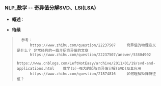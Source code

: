 ### NLP_数学 -- 奇异值分解SVD、LSI(LSA)
- **概述**：
>
>
>
>
>
>
>
>
>
>
>
>
>
>
>
>
>

- **待续**
>       参考：
>           https://www.zhihu.com/question/22237507     奇异值的物理意义是什么？ 非常经典的一篇介绍奇异值的文章
>           https://www.zhihu.com/question/22237507/answer/53804902
>           https://www.cnblogs.com/LeftNotEasy/archive/2011/01/19/svd-and-applications.html    数学(5)-强大的矩阵奇异值分解(SVD)及其应用
>           https://www.zhihu.com/question/21874816     如何理解矩阵特征值？
>
>
>
>
>
